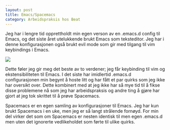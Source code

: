 ```yaml
---
layout: post
title: Emacs/Spacemacs
category: Arbeidspraksis hos Beat
---
```


Jeg har i lengre tid opprettholdt min egen verson
av en .emacs.d config til Emacs, og det siste året
utelukkende brukt Emacs som teksteditor. Jeg har i denne
konfigurasjonen også brukt evil mode som gir med tilgang
til vim keybindings i Emacs.

![]({{site.baseurl}}/assets/img/spacemacs.png)

Dette føler jeg gir meg det beste av to verdener; jeg får
keybinding til vim og ekstensibiliteten til Emacs. I det
siste har imidlertid .emacs.d configurasjonen min begynt
å hoste litt og har fått et par quirks som jeg ikke har oversikt
over. Dette kombinert med at jeg ikke har så mye tid til
å fikse disse problemene nå som jeg har arbeidspraksis
og andre ting å gjøre har gjort at jeg tok skrittet
til å prøve Spacemacs.

Spacemacs er en egen samling av konfigurasjoner til Emacs.
Jeg har kun brukt Spacemacs i en uke, men jeg er så langt
strålende fornøyd. For min del virker det som om Spacemacs
er nesten identisk til men egen .emacs.d men uten det 
ignorerte vedlikeholdet som førte til ulike quirks.
